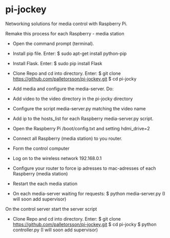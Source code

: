 # pi-jockey
Networking solutions for media control with Raspberry Pi.

Remake this process for each Raspberry - media station  

* Open the command prompt (terminal). 
* Install pip file. Enter:
$ sudo apt-get install python-pip

* Install Flask. Enter:
$ sudo pip install Flask


* Clone Repo and cd into directory. Enter:
$ git clone https://github.com/palletorsson/pi-jockey.git
$ cd pi-jocky

* Add media and configure the media-server. Do: 
* Add video to the video directory in the pi-jocky directory
* Configure the script media-server.py matching the video name
* Add ip to the hosts_list for each Raspberry media-server.py script.

* Open the Raspberry Pi /boot/config.txt and setting hdmi_drive=2

* Connect all Raspberry (media station) to you router. 

* Form the control computer

* Log on to the wireless network 192.168.0.1 
* Configure your router to force ip adresses to mac-adresses of each Raspberry (media station) 

* Restart the each media station  

* On each media-server waiting for requests: 
$ python media-server.py (I will soon add supervisor)


On the control server start the server script

* Clone Repo and cd into directory. Enter:
$ git clone https://github.com/palletorsson/pi-jockey.git
$ cd pi-jocky
$ python controller.py (I will soon add supervisor)

